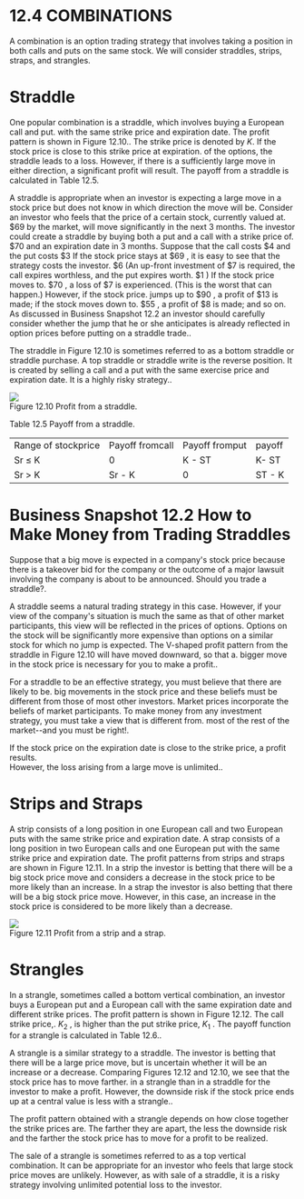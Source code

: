 # 12.4 COMBINATIONS  

A combination is an option trading strategy that involves taking a position in both calls and puts on the same stock. We will consider straddles, strips, straps, and strangles.  

# Straddle  

One popular combination is a straddle, which involves buying a European call and put. with the same strike price and expiration date. The profit pattern is shown in Figure 12.10.. The strike price is denoted by $K.$ If the stock price is close to this strike price at expiration. of the options, the straddle leads to a loss. However, if there is a sufficiently large move in either direction, a significant profit will result. The payoff from a straddle is calculated in Table 12.5.  

A straddle is appropriate when an investor is expecting a large move in a stock price but does not know in which direction the move will be. Consider an investor who feels that the price of a certain stock, currently valued at. $\$69$ by the market, will move significantly in the next 3 months. The investor could create a straddle by buying both a put and a call with a strike price of. $\$70$ and an expiration date in 3 months. Suppose that the call costs $\$4$ and the put costs $\$3$ If the stock price stays at $\$69$ , it is easy to see that the strategy costs the investor. $\$6$ (An up-front investment of $\$7$ is required, the call expires worthless, and the put expires worth. $\$1$ ) If the stock price moves to. $\$70$ , a loss of $\$7$ is experienced. (This is the worst that can happen.) However, if the stock price. jumps up to $\$90$ , a profit of $\$13$ is made; if the stock moves down to. $\$55$ , a profit of $\$8$ is made; and so on. As discussed in Business Snapshot 12.2 an investor should carefully consider whether the jump that he or she anticipates is already reflected in option prices before putting on a straddle trade..  

The straddle in Figure 12.10 is sometimes referred to as a bottom straddle or straddle purchase. A top straddle or straddle write is the reverse position. It is created by selling a call and a put with the same exercise price and expiration date. It is a highly risky strategy..  

![](images/2420584b3564af9d5e2c311c08ef1f996d382234a1d8be7f9a8be8c208dd7519.jpg)  
Figure 12.10 Profit from a straddle.  

Table 12.5 Payoff from a straddle.   


<html><body><table><tr><td>Range of stockprice</td><td>Payoff fromcall</td><td>Payoff fromput</td><td>payoff</td></tr><tr><td>Sr ≤ K</td><td>0</td><td>K - ST</td><td>K- ST</td></tr><tr><td>Sr > K</td><td>Sr - K</td><td>0</td><td>ST - K</td></tr></table></body></html>  

# Business Snapshot 12.2 How to Make Money from Trading Straddles  

Suppose that a big move is expected in a company's stock price because there is a takeover bid for the company or the outcome of a major lawsuit involving the company is about to be announced. Should you trade a straddle?.  

A straddle seems a natural trading strategy in this case. However, if your view of the company's situation is much the same as that of other market participants, this view will be reflected in the prices of options. Options on the stock will be significantly more expensive than options on a similar stock for which no jump is expected. The V-shaped profit pattern from the straddle in Figure 12.10 will have moved downward, so that a. bigger move in the stock price is necessary for you to make a profit..  

For a straddle to be an effective strategy, you must believe that there are likely to be. big movements in the stock price and these beliefs must be different from those of most other investors. Market prices incorporate the beliefs of market participants. To make money from any investment strategy, you must take a view that is different from. most of the rest of the market--and you must be right!.  

If the stock price on the expiration date is close to the strike price, a profit results.   
However, the loss arising from a large move is unlimited..  

# Strips and Straps  

A strip consists of a long position in one European call and two European puts with the same strike price and expiration date. A strap consists of a long position in two European calls and one European put with the same strike price and expiration date. The profit patterns from strips and straps are shown in Figure 12.11. In a strip the investor is betting that there will be a big stock price move and considers a decrease in the stock price to be more likely than an increase. In a strap the investor is also betting that there will be a big stock price move. However, in this case, an increase in the stock price is considered to be more likely than a decrease.  

![](images/174317c4da15e9eecb30603739878757809eebbc62b81845b13d44e9ae78c379.jpg)  
Figure 12.11 Profit from a strip and a strap.  

# Strangles  

In a strangle, sometimes called a bottom vertical combination, an investor buys a European put and a European call with the same expiration date and different strike prices. The profit pattern is shown in Figure 12.12. The call strike price,. $K_{2}$ , is higher than the put strike price, $K_{1}$ . The payoff function for a strangle is calculated in Table 12.6..  

A strangle is a similar strategy to a straddle. The investor is betting that there will be a large price move, but is uncertain whether it will be an increase or a decrease. Comparing Figures 12.12 and 12.10, we see that the stock price has to move farther. in a strangle than in a straddle for the investor to make a profit. However, the downside risk if the stock price ends up at a central value is less with a strangle..  

The profit pattern obtained with a strangle depends on how close together the strike prices are. The farther they are apart, the less the downside risk and the farther the stock price has to move for a profit to be realized.  

The sale of a strangle is sometimes referred to as a top vertical combination. It can be appropriate for an investor who feels that large stock price moves are unlikely. However, as with sale of a straddle, it is a risky strategy involving unlimited potential loss to the investor.  
